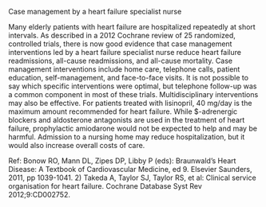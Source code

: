 Case management by a heart failure specialist nurse

Many elderly patients with heart failure are hospitalized repeatedly at short intervals. As described in a 2012 Cochrane review of 25 randomized, controlled trials, there is now good evidence that case management interventions led by a heart failure specialist nurse reduce heart failure readmissions, all-cause readmissions, and all-cause mortality. Case management interventions include home care, telephone calls, patient education, self-management, and face-to-face visits. It is not possible to say which specific interventions were optimal, but telephone follow-up was a common component in most of these trials. Multidisciplinary interventions may also be effective. For patients treated with lisinopril, 40 mg/day is the maximum amount recommended for heart failure. While $-adrenergic blockers and aldosterone antagonists are used in the treatment of heart failure, prophylactic amiodarone would not be expected to help and may be harmful. Admission to a nursing home may reduce hospitalization, but it would also increase overall costs of care.

Ref:  Bonow RO, Mann DL, Zipes DP, Libby P (eds): Braunwald’s Heart Disease: A Textbook of Cardiovascular Medicine, ed 9. Elsevier Saunders, 2011, pp 1039-1041. 2) Takeda A, Taylor SJ, Taylor RS, et al: Clinical service organisation for heart failure. Cochrane Database Syst Rev 2012;9:CD002752.